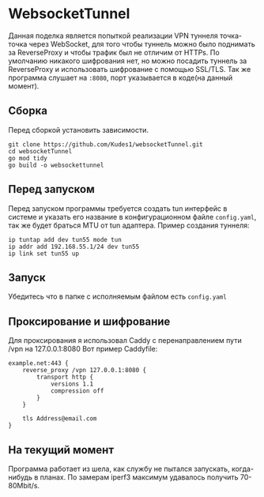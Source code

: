 # WebsocketTunnel

Данная поделка является попыткой реализации VPN туннеля точка-точка через WebSocket, для того чтобы туннель можно было поднимать за ReverseProxy и чтобы трафик был не отличим от HTTPs.
По умолчанию никакого шифрования нет, но можно посадить туннель за ReverseProxy и использовать шифрование с помощью SSL/TLS.
Так же программа слушает на `:8080`, порт указывается в коде(на данный момент).

## Сборка
Перед сборкой установить зависимости.
```
git clone https://github.com/Kudes1/websocketTunnel.git
cd websocketTunnel
go mod tidy
go build -o websockettunnel
```

## Перед запуском
Перед запуском программы требуется создать tun интерфейс в системе и указать его название в конфигурационном файле `config.yaml`, так же будет браться MTU от tun адаптера.
Пример создания туннеля:
```
ip tuntap add dev tun55 mode tun
ip addr add 192.168.55.1/24 dev tun55
ip link set tun55 up
```

## Запуск
Убедитесь что в папке с исполняемым файлом есть `config.yaml`

## Проксирование и шифрование
Для проксирования я использовал Caddy с перенаправлением пути /vpn на 127.0.0.1:8080
Вот пример Caddyfile:
```
example.net:443 {
    reverse_proxy /vpn 127.0.0.1:8080 {
        transport http {
            versions 1.1
            compression off
        }
    }

    tls Address@email.com
}
```

## На текущий момент
Программа работает из шела, как службу не пытался запускать, когда-нибудь в планах.
По замерам iperf3 максимум удавалось получить 70-80Mbit/s.